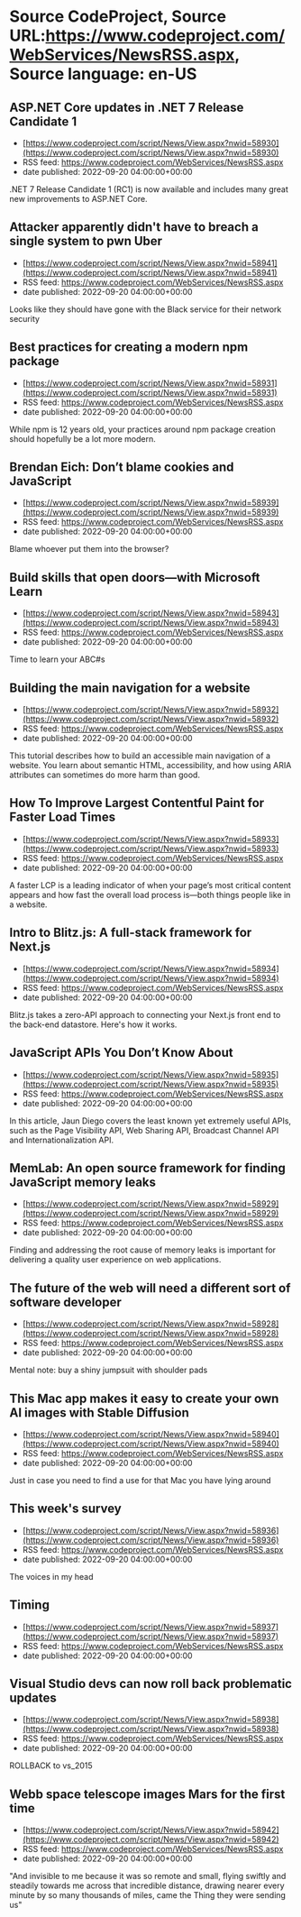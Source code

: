 # Source CodeProject, Source URL:https://www.codeproject.com/WebServices/NewsRSS.aspx, Source language: en-US

## ASP.NET Core updates in .NET 7 Release Candidate 1
 - [https://www.codeproject.com/script/News/View.aspx?nwid=58930](https://www.codeproject.com/script/News/View.aspx?nwid=58930)
 - RSS feed: https://www.codeproject.com/WebServices/NewsRSS.aspx
 - date published: 2022-09-20 04:00:00+00:00

.NET 7 Release Candidate 1 (RC1) is now available and includes many great new improvements to ASP.NET Core.

## Attacker apparently didn't have to breach a single system to pwn Uber
 - [https://www.codeproject.com/script/News/View.aspx?nwid=58941](https://www.codeproject.com/script/News/View.aspx?nwid=58941)
 - RSS feed: https://www.codeproject.com/WebServices/NewsRSS.aspx
 - date published: 2022-09-20 04:00:00+00:00

Looks like they should have gone with the Black service for their network security

## Best practices for creating a modern npm package
 - [https://www.codeproject.com/script/News/View.aspx?nwid=58931](https://www.codeproject.com/script/News/View.aspx?nwid=58931)
 - RSS feed: https://www.codeproject.com/WebServices/NewsRSS.aspx
 - date published: 2022-09-20 04:00:00+00:00

While npm is 12 years old, your practices around npm package creation should hopefully be a lot more modern.

## Brendan Eich: Don’t blame cookies and JavaScript
 - [https://www.codeproject.com/script/News/View.aspx?nwid=58939](https://www.codeproject.com/script/News/View.aspx?nwid=58939)
 - RSS feed: https://www.codeproject.com/WebServices/NewsRSS.aspx
 - date published: 2022-09-20 04:00:00+00:00

Blame whoever put them into the browser?

## Build skills that open doors—with Microsoft Learn
 - [https://www.codeproject.com/script/News/View.aspx?nwid=58943](https://www.codeproject.com/script/News/View.aspx?nwid=58943)
 - RSS feed: https://www.codeproject.com/WebServices/NewsRSS.aspx
 - date published: 2022-09-20 04:00:00+00:00

Time to learn your ABC#s

## Building the main navigation for a website
 - [https://www.codeproject.com/script/News/View.aspx?nwid=58932](https://www.codeproject.com/script/News/View.aspx?nwid=58932)
 - RSS feed: https://www.codeproject.com/WebServices/NewsRSS.aspx
 - date published: 2022-09-20 04:00:00+00:00

This tutorial describes how to build an accessible main navigation of a website. You learn about semantic HTML, accessibility, and how using ARIA attributes can sometimes do more harm than good.

## How To Improve Largest Contentful Paint for Faster Load Times
 - [https://www.codeproject.com/script/News/View.aspx?nwid=58933](https://www.codeproject.com/script/News/View.aspx?nwid=58933)
 - RSS feed: https://www.codeproject.com/WebServices/NewsRSS.aspx
 - date published: 2022-09-20 04:00:00+00:00

A faster LCP is a leading indicator of when your page’s most critical content appears and how fast the overall load process is—both things people like in a website.

## Intro to Blitz.js: A full-stack framework for Next.js
 - [https://www.codeproject.com/script/News/View.aspx?nwid=58934](https://www.codeproject.com/script/News/View.aspx?nwid=58934)
 - RSS feed: https://www.codeproject.com/WebServices/NewsRSS.aspx
 - date published: 2022-09-20 04:00:00+00:00

Blitz.js takes a zero-API approach to connecting your Next.js front end to the back-end datastore. Here's how it works.

## JavaScript APIs You Don’t Know About
 - [https://www.codeproject.com/script/News/View.aspx?nwid=58935](https://www.codeproject.com/script/News/View.aspx?nwid=58935)
 - RSS feed: https://www.codeproject.com/WebServices/NewsRSS.aspx
 - date published: 2022-09-20 04:00:00+00:00

In this article, Jaun Diego covers the least known yet extremely useful APIs, such as the Page Visibility API, Web Sharing API, Broadcast Channel API and Internationalization API.

## MemLab: An open source framework for finding JavaScript memory leaks
 - [https://www.codeproject.com/script/News/View.aspx?nwid=58929](https://www.codeproject.com/script/News/View.aspx?nwid=58929)
 - RSS feed: https://www.codeproject.com/WebServices/NewsRSS.aspx
 - date published: 2022-09-20 04:00:00+00:00

Finding and addressing the root cause of memory leaks is important for delivering a quality user experience on web applications.

## The future of the web will need a different sort of software developer
 - [https://www.codeproject.com/script/News/View.aspx?nwid=58928](https://www.codeproject.com/script/News/View.aspx?nwid=58928)
 - RSS feed: https://www.codeproject.com/WebServices/NewsRSS.aspx
 - date published: 2022-09-20 04:00:00+00:00

Mental note: buy a shiny jumpsuit with shoulder pads

## This Mac app makes it easy to create your own AI images with Stable Diffusion
 - [https://www.codeproject.com/script/News/View.aspx?nwid=58940](https://www.codeproject.com/script/News/View.aspx?nwid=58940)
 - RSS feed: https://www.codeproject.com/WebServices/NewsRSS.aspx
 - date published: 2022-09-20 04:00:00+00:00

Just in case you need to find a use for that Mac you have lying around

## This week's survey
 - [https://www.codeproject.com/script/News/View.aspx?nwid=58936](https://www.codeproject.com/script/News/View.aspx?nwid=58936)
 - RSS feed: https://www.codeproject.com/WebServices/NewsRSS.aspx
 - date published: 2022-09-20 04:00:00+00:00

The voices in my head

## Timing
 - [https://www.codeproject.com/script/News/View.aspx?nwid=58937](https://www.codeproject.com/script/News/View.aspx?nwid=58937)
 - RSS feed: https://www.codeproject.com/WebServices/NewsRSS.aspx
 - date published: 2022-09-20 04:00:00+00:00



## Visual Studio devs can now roll back problematic updates
 - [https://www.codeproject.com/script/News/View.aspx?nwid=58938](https://www.codeproject.com/script/News/View.aspx?nwid=58938)
 - RSS feed: https://www.codeproject.com/WebServices/NewsRSS.aspx
 - date published: 2022-09-20 04:00:00+00:00

ROLLBACK to vs_2015

## Webb space telescope images Mars for the first time
 - [https://www.codeproject.com/script/News/View.aspx?nwid=58942](https://www.codeproject.com/script/News/View.aspx?nwid=58942)
 - RSS feed: https://www.codeproject.com/WebServices/NewsRSS.aspx
 - date published: 2022-09-20 04:00:00+00:00

"And invisible to me because it was so remote and small, flying swiftly and steadily towards me across that incredible distance, drawing nearer every minute by so many thousands of miles, came the Thing they were sending us"
